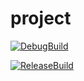 # project

[![DebugBuild](https://github.com/hibiki128/classTask/actions/workflows/DebugBuild.yml/badge.svg)](https://github.com/hibiki128/classTask/actions/workflows/DebugBuild.yml)

[![ReleaseBuild](https://github.com/hibiki128/classTask/actions/workflows/ReleaseBuild.yml/badge.svg)](https://github.com/hibiki128/classTask/actions/workflows/ReleaseBuild.yml)
